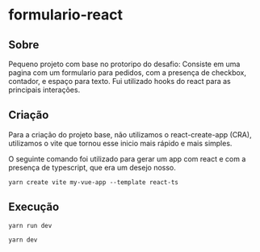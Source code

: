 # formulario-react

## Sobre

Pequeno projeto com base no protoripo do desafio:
Consiste em uma pagina com um formulario para pedidos, com a presença de checkbox, contador, e espaço para texto. Fui utilizado hooks do react para as principais interações.

## Criação

Para a criação do projeto base, não utilizamos o react-create-app (CRA), utilizamos o vite que tornou esse inicio mais rápido e mais simples.
<br>

O seguinte comando foi utilizado para gerar um app com react e com a presença de typescript, que era um desejo nosso.

```
yarn create vite my-vue-app --template react-ts
```

## Execução

```
yarn run dev
```

```
yarn dev
```
